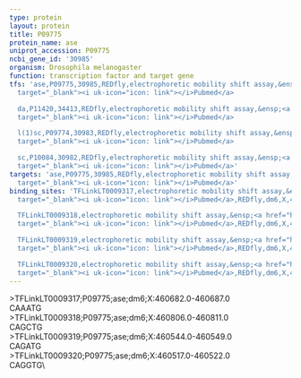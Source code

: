 ```yaml
---
type: protein
layout: protein
title: P09775
protein_name: ase
uniprot_accession: P09775
ncbi_gene_id: '30985'
organism: Drosophila melanogaster
function: transcription factor and target gene
tfs: 'ase,P09775,30985,REDfly,electrophoretic mobility shift assay,&ensp;<a href="https://www.ncbi.nlm.nih.gov/pubmed/?term=8565819%5Buid%5D"
  target="_blank"><i uk-icon="icon: link"></i>Pubmed</a>

  da,P11420,34413,REDfly,electrophoretic mobility shift assay,&ensp;<a href="https://www.ncbi.nlm.nih.gov/pubmed/?term=8565819%5Buid%5D"
  target="_blank"><i uk-icon="icon: link"></i>Pubmed</a>

  l(1)sc,P09774,30983,REDfly,electrophoretic mobility shift assay,&ensp;<a href="https://www.ncbi.nlm.nih.gov/pubmed/?term=8565819%5Buid%5D"
  target="_blank"><i uk-icon="icon: link"></i>Pubmed</a>

  sc,P10084,30982,REDfly,electrophoretic mobility shift assay,&ensp;<a href="https://www.ncbi.nlm.nih.gov/pubmed/?term=8565819%5Buid%5D"
  target="_blank"><i uk-icon="icon: link"></i>Pubmed</a>'
targets: 'ase,P09775,30985,REDfly,electrophoretic mobility shift assay,&ensp;<a href="https://www.ncbi.nlm.nih.gov/pubmed/?term=8565819%5Buid%5D"
  target="_blank"><i uk-icon="icon: link"></i>Pubmed</a>'
binding_sites: 'TFLinkLT0009317,electrophoretic mobility shift assay,&ensp;<a href="https://www.ncbi.nlm.nih.gov/pubmed/?term=8565819%5Buid%5D"
  target="_blank"><i uk-icon="icon: link"></i>Pubmed</a>,REDfly,dm6,X,460682,460687,-

  TFLinkLT0009318,electrophoretic mobility shift assay,&ensp;<a href="https://www.ncbi.nlm.nih.gov/pubmed/?term=8565819%5Buid%5D"
  target="_blank"><i uk-icon="icon: link"></i>Pubmed</a>,REDfly,dm6,X,460806,460811,-

  TFLinkLT0009319,electrophoretic mobility shift assay,&ensp;<a href="https://www.ncbi.nlm.nih.gov/pubmed/?term=8565819%5Buid%5D"
  target="_blank"><i uk-icon="icon: link"></i>Pubmed</a>,REDfly,dm6,X,460544,460549,-

  TFLinkLT0009320,electrophoretic mobility shift assay,&ensp;<a href="https://www.ncbi.nlm.nih.gov/pubmed/?term=8565819%5Buid%5D"
  target="_blank"><i uk-icon="icon: link"></i>Pubmed</a>,REDfly,dm6,X,460517,460522,-'
---
```

\>TFLinkLT0009317;P09775;ase;dm6;X:460682.0-460687.0\CAAATG\\>TFLinkLT0009318;P09775;ase;dm6;X:460806.0-460811.0\CAGCTG\\>TFLinkLT0009319;P09775;ase;dm6;X:460544.0-460549.0\CAGATG\\>TFLinkLT0009320;P09775;ase;dm6;X:460517.0-460522.0\CAGGTG\